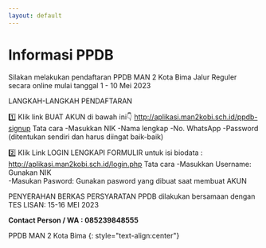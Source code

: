 ```yaml
---
layout: default
---
```


# Informasi PPDB

Silakan melakukan pendaftaran PPDB MAN 2 Kota Bima Jalur Reguler secara online mulai tanggal 1 - 10 Mei 2023

LANGKAH-LANGKAH  PENDAFTARAN

1️⃣ Klik link BUAT AKUN di bawah ini👇
http://aplikasi.man2kobi.sch.id/ppdb-signup
Tata cara
-Masukkan NIK
-Nama lengkap
-No. WhatsApp
-Password (ditentukan sendiri dan harus diingat baik-baik)

2️⃣ Klik Link LOGIN LENGKAPI FORMULIR untuk isi biodata :
http://aplikasi.man2kobi.sch.id/login.php
Tata cara 
-Masukkan Username: Gunakan NIK  
-Masukan Pasword: Gunakan pasword yang dibuat saat membuat AKUN

PENYERAHAN BERKAS PERSYARATAN PPDB dilakukan bersamaan dengan TES LISAN: 15-16 MEI 2023

**Contact Person / WA : 085239848555**

PPDB MAN 2 Kota Bima
{: style="text-align:center"}
